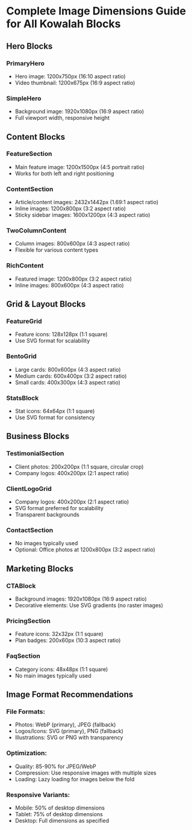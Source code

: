 # Complete Image Dimensions Guide for All Kowalah Blocks

## Hero Blocks

### PrimaryHero
- Hero image: 1200x750px (16:10 aspect ratio)
- Video thumbnail: 1200x675px (16:9 aspect ratio)

### SimpleHero
- Background image: 1920x1080px (16:9 aspect ratio)
- Full viewport width, responsive height

## Content Blocks

### FeatureSection
- Main feature image: 1200x1500px (4:5 portrait ratio)
- Works for both left and right positioning

### ContentSection
- Article/content images: 2432x1442px (1.69:1 aspect ratio)
- Inline images: 1200x800px (3:2 aspect ratio)
- Sticky sidebar images: 1600x1200px (4:3 aspect ratio)

### TwoColumnContent
- Column images: 800x600px (4:3 aspect ratio)
- Flexible for various content types

### RichContent
- Featured image: 1200x800px (3:2 aspect ratio)
- Inline images: 800x600px (4:3 aspect ratio)

## Grid & Layout Blocks

### FeatureGrid
- Feature icons: 128x128px (1:1 square)
- Use SVG format for scalability

### BentoGrid
- Large cards: 800x600px (4:3 aspect ratio)
- Medium cards: 600x400px (3:2 aspect ratio)
- Small cards: 400x300px (4:3 aspect ratio)

### StatsBlock
- Stat icons: 64x64px (1:1 square)
- Use SVG format for consistency

## Business Blocks

### TestimonialSection
- Client photos: 200x200px (1:1 square, circular crop)
- Company logos: 400x200px (2:1 aspect ratio)

### ClientLogoGrid
- Company logos: 400x200px (2:1 aspect ratio)
- SVG format preferred for scalability
- Transparent backgrounds

### ContactSection
- No images typically used
- Optional: Office photos at 1200x800px (3:2 aspect ratio)

## Marketing Blocks

### CTABlock
- Background images: 1920x1080px (16:9 aspect ratio)
- Decorative elements: Use SVG gradients (no raster images)

### PricingSection
- Feature icons: 32x32px (1:1 square)
- Plan badges: 200x60px (10:3 aspect ratio)

### FaqSection
- Category icons: 48x48px (1:1 square)
- No main images typically used

## Image Format Recommendations

### File Formats:
- Photos: WebP (primary), JPEG (fallback)
- Logos/Icons: SVG (primary), PNG (fallback)
- Illustrations: SVG or PNG with transparency

### Optimization:
- Quality: 85-90% for JPEG/WebP
- Compression: Use responsive images with multiple sizes
- Loading: Lazy loading for images below the fold

### Responsive Variants:
- Mobile: 50% of desktop dimensions
- Tablet: 75% of desktop dimensions
- Desktop: Full dimensions as specified